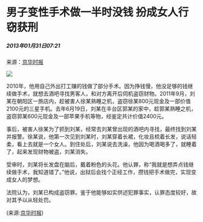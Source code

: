 # 男子变性手术做一半时没钱 扮成女人行窃获刑

##### 2013年01月31日07:21    
来源：[京华时报](http://epaper.jinghua.cn/)

![](http://58.68.146.78/index/?cid=&catalogs=70731&keyword=刘某,女人,做手术,获刑,做变性手术,男子,猎物,钓鱼,财物,盗窃罪&refer=)

2010年，他用自己外出打工赚的钱做了部分手术。因为挣钱慢，他没足够的钱继续做手术，就想去酒吧寻找男客人，和对方离开后伺机盗窃财物。2011年9月，刘某在朝阳区一旅店内，趁被害人徐某熟睡之机，盗窃徐某800元现金及一部价值2100元的三星手机。去年6月19日，刘某在丰台区郭某的家中，趁郭某熟睡之机，盗窃郭某600元现金及一部苹果手机等物，经鉴定共计价值2400元。

事后，被害人徐某为了抓到刘某，经常去刘某曾出现的酒吧内寻找，最终找到刘某并报警。徐某说，他第一次见到刘某时，刘某穿着长裙，化妆且梳着长发，说话轻柔，看上去就是一个女人。到住处后，刘某说去洗澡，他因为喝酒喝多了，就睡着了，起来发现财物被盗，刘某消失。

受审时，刘某将长发盘在脑后，戴着粉色的头花。他认罪，称“我就是想弄点钱继续做手术，我知道错了。”他说，出狱后会找个正经工作，攒钱把手术做完，实现变成女人的梦想。

法院认为，刘某已构成盗窃罪。鉴于他能够如实供述犯罪事实，认罪态度较好，故对其予以从轻处罚。

(来源:[京华时报](http://www.ce.cn/xwzx/gnsz/gdxw/201301/31/t20130131_24080824.shtml))